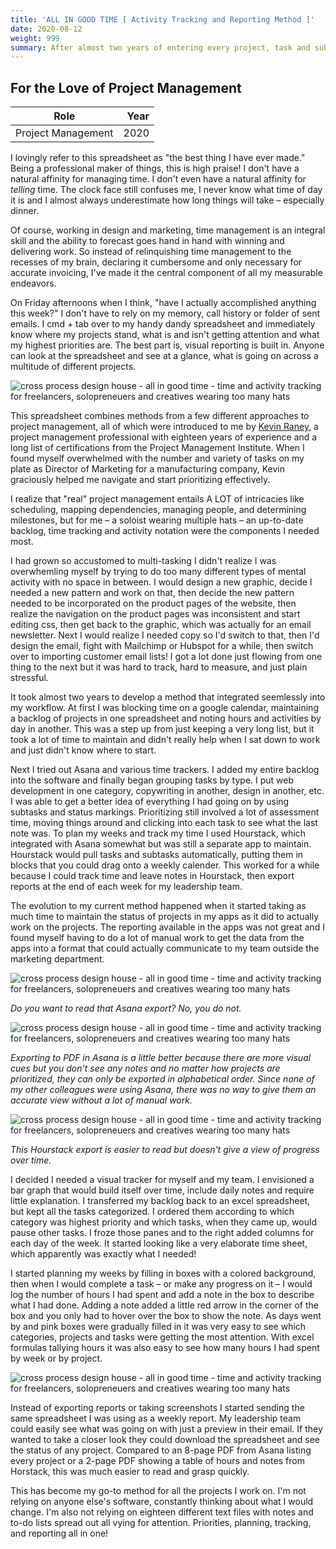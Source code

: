 ```yaml
---
title: 'ALL IN GOOD TIME [ Activity Tracking and Reporting Method ]'
date: 2020-08-12
weight: 999
summary: After almost two years of entering every project, task and subtask into Asana, keeping meticulous status notes and integrating Hourstack to plan and track hours, I still had no way of showing my leadership team where projects stood and how resources were being allocated. I needed a way to categorize and prioritize projects and tasks, track time and activity plus create monthly, quarterly and annual reports. With a little help from my PM guru I designed a spreadsheet to do all of this at once.  
---
```


## For the Love of Project Management

| Role | Year |
| ----------- | -----------: |
| Project Management | 2020 |

I lovingly refer to this spreadsheet as "the best thing I have ever made." Being a professional maker of things, this is high praise! I don't have a natural affinity for managing time. I don't even have a natural affinity for *telling* time. The clock face still confuses me, I never know what time of day it is and I almost always underestimate how long things will take – especially dinner.

Of course, working in design and marketing, time management is an integral skill and the ability to forecast goes hand in hand with winning and delivering work. So instead of relinquishing time management to the recesses of my brain, declaring it cumbersome and only necessary for accurate invoicing, I've made it the central component of all my measurable endeavors.

On Friday afternoons when I think, "have I actually accomplished anything this week?" I don't have to rely on my memory, call history or folder of sent emails. I cmd + tab over to my handy dandy spreadsheet and immediately know where my projects stand, what is and isn't getting attention and what my highest priorities are. The best part is, visual reporting is built in. Anyone can look at the spreadsheet and see at a glance, what is going on across a multitude of different projects. 

![cross process design house - all in good time - time and activity tracking for freelancers, solopreneuers and creatives wearing too many hats](/images/work/cross-process-design-house-all-in-good-time-activity-tracking-spreadsheet.jpg "activity and time tracking spreadsheet")

This spreadsheet combines methods from a few different approaches to project management, all of which were introduced to me by [Kevin Raney](https://www.projectmanagement.com/profile/kevinwraney/), a project management professional with eighteen years of experience and a long list of certifications from the Project Management Institute. When I found myself overwhelmed with the number and variety of tasks on my plate as Director of Marketing for a manufacturing company, Kevin graciously helped me navigate and start prioritizing effectively.  

I realize that "real" project management entails A LOT of intricacies like scheduling, mapping dependencies, managing people, and determining milestones, but for me – a soloist wearing multiple hats – an up-to-date backlog, time tracking and activity notation were the components I needed most. 

I had grown so accustomed to multi-tasking I didn't realize I was overwhemling myself by trying to do too many different types of mental activity with no space in between. I would design a new graphic, decide I needed a new pattern and work on that, then decide the new pattern needed to be incorporated on the product pages of the website, then realize the navigation on the product pages was inconsistent and start editing css, then get back to the graphic, which was actually for an email newsletter. Next I would realize I needed copy so I'd switch to that, then I'd design the email, fight with Mailchimp or Hubspot for a while, then switch over to importing customer email lists! I got a lot done just flowing from one thing to the next but it was hard to track, hard to measure, and just plain stressful.  

It took almost two years to develop a method that integrated seemlessly into my workflow. At first I was blocking time on a google calendar, maintaining a backlog of projects in one spreadsheet and noting hours and activities by day in another. This was a step up from just keeping a very long list, but it took a lot of time to maintain and didn't really help when I sat down to work and just didn't know where to start.

Next I tried out Asana and various time trackers. I added my entire backlog into the software and finally began grouping tasks by type. I put web development in one category, copywriting in another, design in another, etc. I was able to get a better idea of everything I had going on by using subtasks and status markings. Prioritizing still involved a lot of assessment time, moving things around and clicking into each task to see what the last note was. To plan my weeks and track my time I used Hourstack, which integrated with Asana somewhat but was still a separate app to maintain. Hourstack would pull tasks and subtasks automatically, putting them in blocks that you could drag onto a weekly calender. This worked for a while because I could track time and leave notes in Hourstack, then export reports at the end of each week for my leadership team. 

The evolution to my current method happened when it started taking as much time to maintain the status of projects in my apps as it did to actually work on the projects. The reporting available in the apps was not great and I found myself having to do a lot of manual work to get the data from the apps into a format that could actually communicate to my team outside the marketing department.

![cross process design house - all in good time - time and activity tracking for freelancers, solopreneuers and creatives wearing too many hats](/images/work/cross-process-design-house-all-in-good-time-activity-tracking-asana-report-export-to-csv.jpg "Asana export that no one wants to look at")

*Do you want to read that Asana export? No, you do not.*

![cross process design house - all in good time - time and activity tracking for freelancers, solopreneuers and creatives wearing too many hats](/images/work/cross-process-design-house-all-in-good-time-activity-tracking-asana-report-in-alphabetical-order.jpg "Asana export that is slightly more helpful but very long and only ordered by ABC")

*Exporting to PDF in Asana is a little better because there are more visual cues but you don't see any notes and no matter how projects are prioritized, they can only be exported in alphabetical order. Since none of my other colleagues were using Asana, there was no way to give them an accurate view without a lot of manual work.*

![cross process design house - all in good time - time and activity tracking for freelancers, solopreneuers and creatives wearing too many hats](/images/work/cross-process-design-house-all-in-good-time-activity-tracking-hourstack-weekly-report.jpg "Hourstack report showing projects, notes and hours spent")

*This Hourstack export is easier to read but doesn't give a view of progress over time.*

I decided I needed a visual tracker for myself and my team. I envisioned a bar graph that would build itself over time, include daily notes and require little explanation. I transferred my backlog back to an excel spreadsheet, but kept all the tasks categorized. I ordered them according to which category was highest priority and which tasks, when they came up, would pause other tasks. I froze those panes and to the right added columns for each day of the week. It started looking like a very elaborate time sheet, which apparently was exactly what I needed!

I started planning my weeks by filling in boxes with a colored background, then when I would complete a task – or make any progress on it – I would log the number of hours I had spent and add a note in the box to describe what I had done. Adding a note added a little red arrow in the corner of the box and you only had to hover over the box to show the note. As days went by and pink boxes were gradually filled in it was very easy to see which categories, projects and tasks were getting the most attention. With excel formulas tallying hours it was also easy to see how many hours I had spent by week or by project.

![cross process design house - all in good time - time and activity tracking for freelancers, solopreneuers and creatives wearing too many hats](/images/work/cross-process-design-house-all-in-good-time-activity-tracking-leaving-notes-in-excel.jpg "Hourstack report showing projects, notes and hours spent")

Instead of exporting reports or taking screenshots I started sending the same spreadsheet I was using as a weekly report. My leadership team could easily see what was going on with just a preview in their email. If they wanted to take a closer look they could download the spreadsheet and see the status of any project. Compared to an 8-page PDF from Asana listing every project or a 2-page PDF showing a table of hours and notes from Horstack, this was much easier to read and grasp quickly. 

This has become my go-to method for all the projects I work on. I'm not relying on anyone else's software, constantly thinking about what I would change. I'm also not relying on eighteen different text files with notes and to-do lists spread out all vying for attention. Priorities, planning, tracking, and reporting all in one!